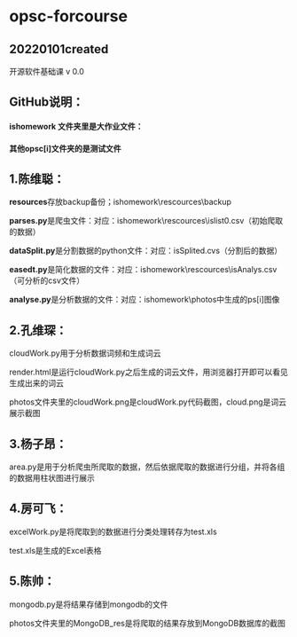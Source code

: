 # opsc-forcourse
20220101created
------------------------------------------------------------------------
开源软件基础课 v 0.0

## GitHub说明：

#### **ishomework** 文件夹里是**大作业文件**：

#### 其他opsc[i]文件夹的是测试文件

## 1.陈维聪：

**resources**存放backup备份；ishomework\rescources\backup

**parses.py**是爬虫文件：对应：ishomework\rescources\islist0.csv（初始爬取的数据）

**dataSplit.py**是分割数据的python文件：对应：isSplited.cvs（分割后的数据）

**easedt.py**是简化数据的文件：对应：ishomework\rescources\isAnalys.csv（可分析的csv文件）

**analyse.py**是分析数据的文件：对应：ishomework\photos中生成的ps[i]图像

## 2.孔维琛：

cloudWork.py用于分析数据词频和生成词云

render.html是运行cloudWork.py之后生成的词云文件，用浏览器打开即可以看见生成出来的词云

photos文件夹里的cloudWork.png是cloudWork.py代码截图，cloud.png是词云展示截图

## 3.杨子昂：

area.py是用于分析爬虫所爬取的数据，然后依据爬取的数据进行分组，并将各组的数据用柱状图进行展示

## 4.房可飞：

excelWork.py是将爬取到的数据进行分类处理转存为test.xls

test.xls是生成的Excel表格

## 5.陈帅：
mongodb.py是将结果存储到mongodb的文件

photos文件夹里的MongoDB_res是将爬取的结果存放到MongoDB数据库的截图



